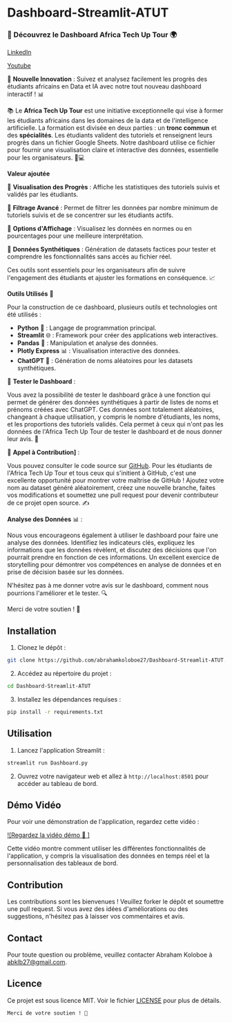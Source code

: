 # Dashboard-Streamlit-ATUT

### 🚀 Découvrez le Dashboard Africa Tech Up Tour 🌍
[LinkedIn](https://www.linkedin.com/posts/abraham-zacharie-koloboe-data-science-ia-generative-llms-machine-learning_ia-dashboard-reporting-activity-7204880851837276160--9ed?utm_source=share&utm_medium=member_desktop)

[Youtube](https://youtu.be/WMeOZAHusGQ?si=Afel_VQ4Tctrsws8)

🎉 **Nouvelle Innovation** : Suivez et analysez facilement les progrès des étudiants africains en Data et IA avec notre tout nouveau dashboard interactif ! 📊


📚 Le **Africa Tech Up Tour** est une initiative exceptionnelle qui vise à former les étudiants africains dans les domaines de la data et de l'intelligence artificielle. La formation est divisée en deux parties : un **tronc commun** et des **spécialités**. Les étudiants valident des tutoriels et renseignent leurs progrès dans un fichier Google Sheets. Notre dashboard utilise ce fichier pour fournir une visualisation claire et interactive des données, essentielle pour les organisateurs. 🧠💻

**Valeur ajoutée**
        
🌟 **Visualisation des Progrès** : Affiche les statistiques des tutoriels suivis et validés par les étudiants.

🌟 **Filtrage Avancé** : Permet de filtrer les données par nombre minimum de tutoriels suivis et de se concentrer sur les étudiants actifs.

🌟 **Options d'Affichage** : Visualisez les données en normes ou en pourcentages pour une meilleure interprétation.

🌟 **Données Synthétiques** : Génération de datasets factices pour tester et comprendre les fonctionnalités sans accès au fichier réel.

Ces outils sont essentiels pour les organisateurs afin de suivre l'engagement des étudiants et ajuster les formations en conséquence. 📈

**Outils Utilisés** 🔧 

Pour la construction de ce dashboard, plusieurs outils et technologies ont été utilisés :
- **Python** 🐍 : Langage de programmation principal.
- **Streamlit** 🌐 : Framework pour créer des applications web interactives.
- **Pandas** 🐼 : Manipulation et analyse des données.
- **Plotly Express** 📊 : Visualisation interactive des données.
- **ChatGPT** 🤖 : Génération de noms aléatoires pour les datasets synthétiques.


📢 **Tester le Dashboard** : 
        
Vous avez la possibilité de tester le dashboard grâce à une fonction qui permet de générer des données synthétiques à partir de listes de noms et prénoms créées avec ChatGPT. Ces données sont totalement aléatoires, changeant à chaque utilisation, y compris le nombre d'étudiants, les noms, et les proportions des tutoriels validés. Cela permet à ceux qui n'ont pas les données de l'Africa Tech Up Tour de tester le dashboard et de nous donner leur avis. 🎲


📢 **Appel à Contribution]** : 

Vous pouvez consulter le code source sur [GitHub](https://github.com/abrahamkoloboe27/Dashboard-Streamlit-ATUT). Pour les étudiants de l'Africa Tech Up Tour et tous ceux qui s'initient à GitHub, c'est une excellente opportunité pour montrer votre maîtrise de GitHub ! Ajoutez votre nom au dataset généré aléatoirement, créez une nouvelle branche, faites vos modifications et soumettez une pull request pour devenir contributeur de ce projet open source. ✍️

**Analyse des Données** 📊 :

        
Nous vous encourageons également à utiliser le dashboard pour faire une analyse des données. Identifiez les indicateurs clés, expliquez les informations que les données révèlent, et discutez des décisions que l'on pourrait prendre en fonction de ces informations. Un excellent exercice de storytelling pour démontrer vos compétences en analyse de données et en prise de décision basée sur les données.

N'hésitez pas à me donner votre avis sur le dashboard, comment nous pourrions l'améliorer et le tester. 🔍



Merci de votre soutien ! 🙏

## Installation
1. Clonez le dépôt :
```bash
git clone https://github.com/abrahamkoloboe27/Dashboard-Streamlit-ATUT.git
```
2. Accédez au répertoire du projet :
```bash
cd Dashboard-Streamlit-ATUT
```
3. Installez les dépendances requises :
```bash
pip install -r requirements.txt
```

## Utilisation
1. Lancez l'application Streamlit :
```bash
streamlit run Dashboard.py
```
2. Ouvrez votre navigateur web et allez à `http://localhost:8501` pour accéder au tableau de bord.

## Démo Vidéo
Pour voir une démonstration de l'application, regardez cette vidéo :

[![Regardez la vidéo démo 🎥 ]]([https://www.youtube.com/watch?v=8l90vuGmUhY&ab_channel=AbrahamKoloboe](https://youtu.be/WMeOZAHusGQ?si=Afel_VQ4Tctrsws8))


Cette vidéo montre comment utiliser les différentes fonctionnalités de l'application, y compris la visualisation des données en temps réel et la personnalisation des tableaux de bord.

## Contribution
Les contributions sont les bienvenues ! Veuillez forker le dépôt et soumettre une pull request. Si vous avez des idées d'améliorations ou des suggestions, n'hésitez pas à laisser vos commentaires et avis.

## Contact
Pour toute question ou problème, veuillez contacter Abraham Koloboe à [abklb27@gmail.com](abklb27@gmail.com).

## Licence
Ce projet est sous licence MIT. Voir le fichier [LICENSE](LICENSE) pour plus de détails.
```
Merci de votre soutien ! 🙏
